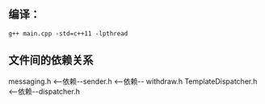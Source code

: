 ## 编译：
    g++ main.cpp -std=c++11 -lpthread

## 文件间的依赖关系
messaging.h <--依赖--sender.h <--依赖-- withdraw.h
TemplateDispatcher.h <--依赖--dispatcher.h
